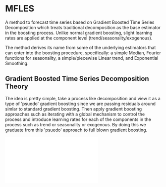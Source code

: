 # MFLES
A method to forecast time series based on Gradient Boosted Time Series Decomposition which treats traditional decomposition as the base estimator in the boosting process. Unlike normal gradient boosting, slight learning rates are applied at the component level (trend/seasonality/exogenous).
        
The method derives its name from some of the underlying estimators that can enter into the boosting procedure, specifically: a simple Median, Fourier functions for seasonality, a simple/piecewise Linear trend, and Exponential Smoothing.

## Gradient Boosted Time Series Decomposition Theory
The idea is pretty simple, take a process like decomposition and view it as
a type of 'psuedo' gradient boosting since we are passing residuals around
simlar to standard gradient boosting. Then apply gradient boosting approaches
such as iterating with a global mechanism to control the process and introduce
learning rates for each of the components in the process such as trend or
seasonality or exogenous. By doing this we graduate from this 'psuedo' approach
to full blown gradient boosting.

![Benchmarks](summary.md)
